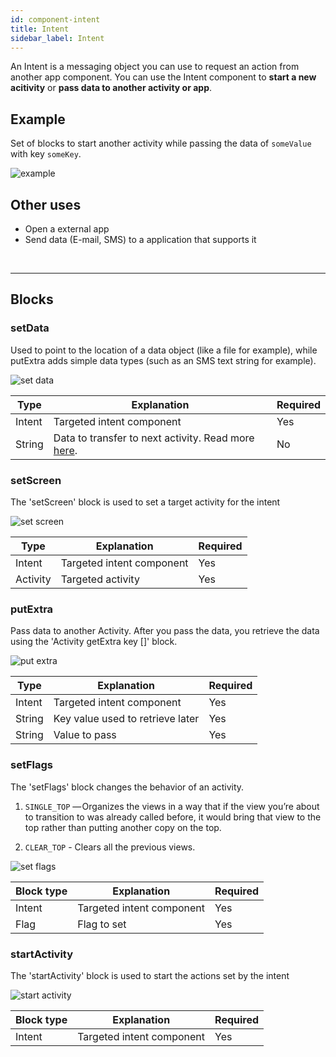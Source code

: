 ```yaml
---
id: component-intent
title: Intent
sidebar_label: Intent
---
```


An Intent is a messaging object you can use to request an action from another app component. You can use the Intent component to **start a new acitivity** or **pass data to another activity or app**.

## Example

Set of blocks to start another activity while passing the data of `someValue` with key `someKey`.

![example](assets/intent/example.png)

## Other uses
- Open a external app
- Send data (E-mail, SMS) to a application that supports it

<br/>

--------------------

## Blocks

### setData

Used to point to the location of a data object (like a file for example), while putExtra adds simple data types (such as an SMS text string for example).

![set data](assets/intent/set-data.png)

| Type   | Explanation                                                  | Required |
| ------ | ------------------------------------------------------------ | -------- |
| Intent | Targeted intent component                                    | Yes      |
| String | Data to transfer to next activity. Read more [here](https://developer.android.com/guide/components/intents-filters). | No       |

### setScreen

The 'setScreen' block is used to set a target activity for the intent

![set screen](assets/intent/set-screen.png)

| Type     | Explanation               | Required |
| -------- | --------------------------| -------- |
| Intent   | Targeted intent component | Yes      |
| Activity | Targeted activity         | Yes      |

### putExtra

Pass data to another Activity. After you pass the data, you retrieve the data using the 'Activity getExtra key []' block.

![put extra](assets/intent/put-extra.png)

| Type   | Explanation                      | Required |
| ------ | -------------------------------- | -------- |
| Intent | Targeted intent component        | Yes      |
| String | Key value used to retrieve later | Yes      |
| String | Value to pass                    | Yes      |

### setFlags

The 'setFlags' block changes the behavior of an activity.

1. `SINGLE_TOP` — Organizes the views in a way that if the view you’re about to transition to was already called before, it would bring that view to the top rather than putting another copy on the top.

2. `CLEAR_TOP` - Clears all the previous views.

![set flags](assets/intent/set-flags.png)

| Block type | Explanation               | Required |
| ---------- | ------------------------- | -------- |
| Intent     | Targeted intent component | Yes      |
| Flag       | Flag to set               | Yes      |

### startActivity

The 'startActivity' block is used to start the actions set by the intent

![start activity](assets/intent/start-activity.png)

| Block type | Explanation               | Required |
| ---------- | ------------------------- | -------- |
| Intent     | Targeted intent component | Yes      |